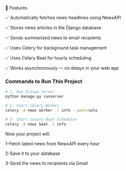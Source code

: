 🚀 Features

✅ Automatically fetches news headlines using NewsAPI

✅ Stores news articles in the Django database

✅ Sends summarized news to email recipients

✅ Uses Celery for background task management

✅ Uses Celery Beat for hourly scheduling

✅ Works asynchronously — no delays in your web app

### Commands to Run This Project
```bash
# 1. Run Django server
python manage.py runserver

# 2. Start Celery Worker
celery -A news worker -l info --pool=solo

# 3. Start Celery Beat Scheduler
celery -A news beat -l info

```
Now your project will:

1-Fetch latest news from NewsAPI every hour

2-Save it to your database

3-Send the news to recipients via Gmail